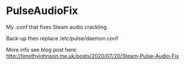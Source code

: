 # PulseAudioFix

My .conf that fixes Steam audio crackling.

Back-up then replace /etc/pulse/daemon.conf

More info see blog post here: http://timothyjohnson.me.uk/posts/2020/07/20/Steam-Pulse-Audio-Fix
